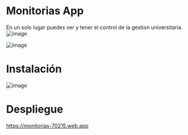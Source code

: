 # Monitorias App

En un solo lugar puedes ver y tener el control de la gestion universitaria.
![image](https://user-images.githubusercontent.com/65315447/171061036-fb4dcee8-c235-4352-a0e8-f39baaebddd9.png)

![image](https://user-images.githubusercontent.com/65315447/171060696-cae1d06b-44a8-421d-8ff7-8ed96c1d2395.png)


# Instalación

![image](https://user-images.githubusercontent.com/65315447/171060899-fded2dc8-f9b7-4763-bfd5-17713384156b.png)

# Despliegue 

https://monitorias-70215.web.app
